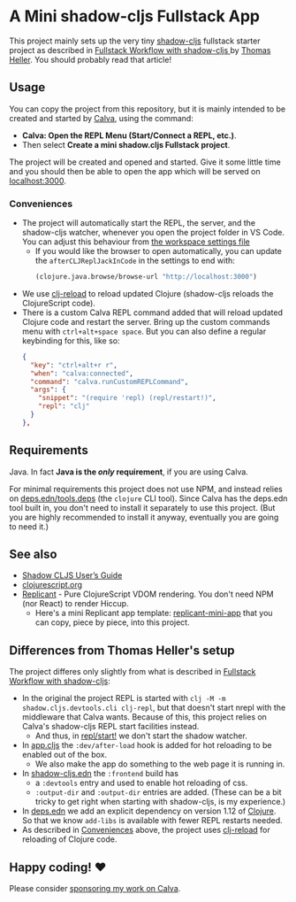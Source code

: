 # A Mini shadow-cljs Fullstack App

This project mainly sets up the very tiny [shadow-cljs](https://github.com/thheller/shadow-cljs) fullstack starter project as described in [Fullstack Workflow with shadow-cljs
](https://code.thheller.com/blog/shadow-cljs/2024/10/18/fullstack-cljs-workflow-with-shadow-cljs.html) by [Thomas Heller](https://github.com/thheller). You should probably read that article!

## Usage

You can copy the project from this repository, but it is mainly intended to be created and started by [Calva](https://calva.io), using the command:
* **Calva: Open the REPL Menu (Start/Connect a REPL, etc.)**.
* Then select **Create a mini shadow.cljs Fullstack project**.

The project will be created and opened and started. Give it some little time and you should then be able to open the app which will be served on [localhost:3000](http://localhost:3000).

### Conveniences

* The project will automatically start the REPL, the server, and the shadow-cljs watcher, whenever you open the project folder in VS Code. You can adjust this behaviour from [the workspace settings file](.vscode/settings.json)
  * If you would like the browser to open automatically, you can update the `afterCLJReplJackInCode` in the settings to end with:
    ```clojure
    (clojure.java.browse/browse-url "http://localhost:3000")
    ```
* We use [clj-reload](https://github.com/tonsky/clj-reload) to reload updated Clojure (shadow-cljs reloads the ClojureScript code).
* There is a custom Calva REPL command added that will reload updated Clojure code and restart the server. Bring up the custom commands menu with `ctrl+alt+space space`. But you can also define a regular keybinding for this, like so:
  ```json
  {
    "key": "ctrl+alt+r r",
    "when": "calva:connected",
    "command": "calva.runCustomREPLCommand",
    "args": {
      "snippet": "(require 'repl) (repl/restart!)",
      "repl": "clj"
    }
  },
  ```

## Requirements

Java. In fact **Java is the _only_ requirement**, if you are using Calva.

For minimal requirements this project does not use NPM, and instead relies on [deps.edn/tools.deps](https://clojure.org/guides/deps_and_cli) (the `clojure` CLI tool). Since Calva has the deps.edn tool built in, you don't need to install it separately to use this project. (But you are highly recommended to install it anyway, eventually you are going to need it.)

## See also

* [Shadow CLJS User’s Guide](https://shadow-cljs.github.io/docs/UsersGuide.html)
* [clojurescript.org](https://clojurescript.org/)
* [Replicant](https://github.com/cjohansen/replicant) - Pure ClojureScript VDOM rendering. You don't need NPM (nor React) to render Hiccup.
  * Here's a mini Replicant app template: [replicant-mini-app](https://github.com/anteoas/replicant-mini-app) that you can copy, piece by piece, into this project.

## Differences from Thomas Heller's setup

The project differes only slightly from what is described in [Fullstack Workflow with shadow-cljs](https://code.thheller.com/blog/shadow-cljs/2024/10/18/fullstack-cljs-workflow-with-shadow-cljs.html):

* In the original the project REPL is started with `clj -M -m shadow.cljs.devtools.cli clj-repl`, but that doesn't start nrepl with the middleware that Calva wants. Because of this, this project relies on Calva's shadow-cljs REPL start facilities instead.
  * And thus, in [repl/start!](src/dev/repl.clj) we don't start the shadow watcher.
* In [app.cljs](src/main/acme/frontend/app.cljs) the `:dev/after-load` hook is added for hot reloading to be enabled out of the box.
  * We also make the app do something to the web page it is running in.
* In [shadow-cljs.edn](shadow-cljs.edn) the `:frontend` build has
  * a `:devtools` entry and used to enable hot reloading of css.
  * `:output-dir` and `:output-dir` entries are added. (These can be a bit tricky to get right when starting with shadow-cljs, is my experience.)
* In [deps.edn](deps.edn) we add an explicit dependency on version 1.12 of [Clojure](https://clojure.org). So that we know `add-libs` is available with fewer REPL restarts needed.
* As described in [Conveniences](#conveniences) above, the project uses [clj-reload](https://github.com/tonsky/clj-reload) for reloading of Clojure code.

## Happy coding! ❤️

Please consider [sponsoring my work on Calva](https://github.com/sponsors/PEZ).